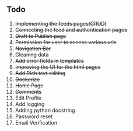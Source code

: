## Todo

1. <del>Implementing the feeds pages(CRUD)</del>  
2. <del> Connecting the feed and authentication pages</del>  
3. <del>Draft to Publish page</del>   
4. <del>Permission for user to access various urls</del>  
5. <del>Navigation Bar</del>  
6. <del>Cleaning data</del>  
7. <del>Add error fields in templates</del>  
8. <del>Improving the UI for the html pages</del>  
9. <del>Add Rich text editing</del>
10. <del>Dockerize</del>  
11. <del>Home Page</del>    
12. <del>Comments</del>  
13. Edit Profile  
14. Add logging  
13. Adding python docstring  
16. Password reset  
17. Email Verification  
